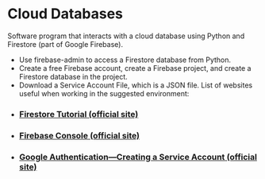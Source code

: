 # Cloud Databases
Software program that interacts with a cloud database using Python and Firestore (part of Google Firebase).

* Use firebase-admin to access a Firestore database from Python.
* Create a free Firebase account, create a Firebase project, and create a Firestore database in the project.
* Download a Service Account File, which is a JSON file.
List of websites useful when working in the suggested environment:
* ### [Firestore Tutorial (official site)](https://firebase.google.com/docs/firestore)
* ### [Firebase Console (official site)](https://firebase.google.com/docs/firestore)
* ### [Google Authentication—Creating a Service Account (official site)](https://cloud.google.com/docs/authentication/client-libraries)
